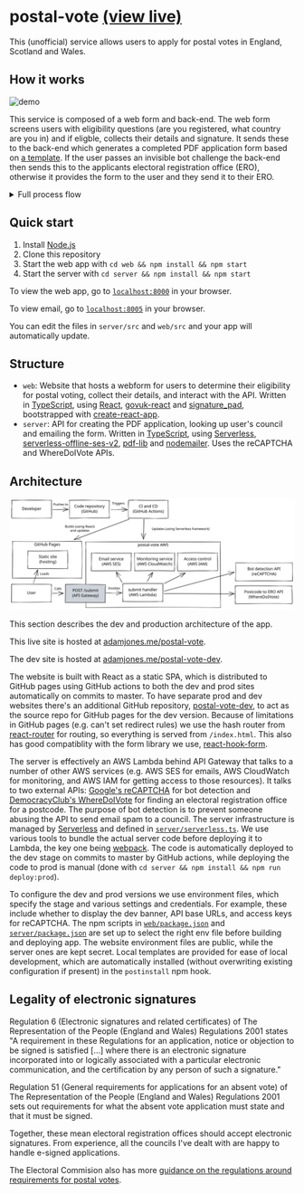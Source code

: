 # postal-vote [(view live)](https://adamjones.me/postal-vote/)

This (unofficial) service allows users to apply for postal votes in England, Scotland and Wales.

## How it works

![demo](./docs/demo.gif)

This service is composed of a web form and back-end. The web form screens users with eligibility questions (are you registered, what country are you in) and if eligble, collects their details and signature. It sends these to the back-end which generates a completed PDF application form based on [a template](./server//resources/template.pdf). If the user passes an invisible bot challenge the back-end then sends this to the applicants electoral registration office (ERO), otherwise it provides the form to the user and they send it to their ERO.

<details>
<summary>Full process flow</summary>
<img src="./docs/process-flow.svg" />
</details>

## Quick start

1. Install [Node.js](https://nodejs.org/) 
2. Clone this repository
3. Start the web app with `cd web && npm install && npm start`
4. Start the server with `cd server && npm install && npm start`

To view the web app, go to [`localhost:8000`](http://localhost:8005) in your browser.

To view email, go to [`localhost:8005`](http://localhost:8005) in your browser.

You can edit the files in `server/src` and `web/src` and your app will automatically update.

## Structure

- `web`: Website that hosts a webform for users to determine their eligibility for postal voting, collect their details, and interact with the API. Written in [TypeScript](https://www.typescriptlang.org/), using [React](https://reactjs.org/), [govuk-react](https://github.com/govuk-react/govuk-react/) and [signature_pad](https://github.com/szimek/signature_pad), bootstrapped with [create-react-app](https://github.com/facebook/create-react-app/).
- `server`: API for creating the PDF application, looking up user's council and emailing the form. Written in [TypeScript](https://www.typescriptlang.org/), using [Serverless](https://www.serverless.com/), [serverless-offline-ses-v2](https://github.com/domdomegg/serverless-offline-ses-v2), [pdf-lib](https://github.com/Hopding/pdf-lib) and [nodemailer](https://nodemailer.com/about/). Uses the reCAPTCHA and WhereDoIVote APIs.


## Architecture

<img src="./docs/architecture.svg" />

This section describes the dev and production architecture of the app.

This live site is hosted at [adamjones.me/postal-vote](https://adamjones.me/postal-vote/).

The dev site is hosted at [adamjones.me/postal-vote-dev](https://adamjones.me/postal-vote-dev/).

The website is built with React as a static SPA, which is distributed to GitHub pages using GitHub actions to both the dev and prod sites automatically on commits to master. To have separate prod and dev websites there's an additional GitHub repository, [postal-vote-dev](https://github.com/domdomegg/postal-vote-dev), to act as the source repo for GitHub pages for the dev version. Because of limitations in GitHub pages (e.g. can't set redirect rules) we use the hash router from [react-router](https://reactrouter.com/) for routing, so everything is served from `/index.html`. This also has good compatiblity with the form library we use, [react-hook-form](https://react-hook-form.com/).

The server is effectively an AWS Lambda behind API Gateway that talks to a number of other AWS services (e.g. AWS SES for emails, AWS CloudWatch for monitoring, and AWS IAM for getting access to those resources). It talks to two external APIs: [Google's reCAPTCHA](https://developers.google.com/recaptcha/docs/v3) for bot detection and [DemocracyClub's WhereDoIVote](https://wheredoivote.co.uk/api/) for finding an electoral registration office for a postcode. The purpose of bot detection is to prevent someone abusing the API to send email spam to a council. The server infrastructure is managed by [Serverless](https://www.serverless.com/) and defined in [`server/serverless.ts`](./server/serverless.ts). We use various tools to bundle the actual server code before deploying it to Lambda, the key one being [webpack](https://webpack.js.org/). The code is automatically deployed to the dev stage on commits to master by GitHub actions, while deploying the code to prod is manual (done with `cd server && npm install && npm run deploy:prod`).

To configure the dev and prod versions we use environment files, which specify the stage and various settings and credentials. For example, these include whether to display the dev banner, API base URLs, and access keys for reCAPTCHA. The npm scripts in [`web/package.json`](./web/package.json) and [`server/package.json`](./server/package.json) are set up to select the right env file before building and deploying app. The website environment files are public, while the server ones are kept secret. Local templates are provided for ease of local development, which are automatically installed (without overwriting existing configuration if present) in the `postinstall` npm hook.

## Legality of electronic signatures

Regulation 6 (Electronic signatures and related certificates) of The Representation of the People (England and Wales) Regulations 2001 states "A requirement in these Regulations for an application, notice or objection to be signed is satisfied [...] where there is an electronic signature incorporated into or logically associated with a particular electronic communication, and the certification by any person of such a signature."

Regulation 51 (General requirements for applications for an absent vote) of The Representation of the People (England and Wales) Regulations 2001 sets out requirements for what the absent vote application must state and that it must be signed.

Together, these mean electoral registration offices should accept electronic signatures. From experience, all the councils I've dealt with are happy to handle e-signed applications.

The Electoral Commision also has more [guidance on the regulations around requirements for postal votes](https://www.electoralcommission.org.uk/running-electoral-registration-england/absent-voting/postal-voting/what-are-prescribed-requirements-personal-identifiers).
